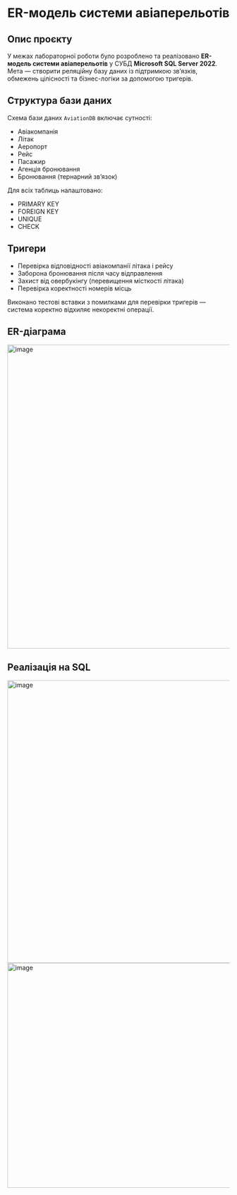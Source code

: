 # ER-модель системи авіаперельотів

## Опис проєкту
У межах лабораторної роботи було розроблено та реалізовано **ER-модель системи авіаперельотів** у СУБД **Microsoft SQL Server 2022**.  
Мета — створити реляційну базу даних із підтримкою зв’язків, обмежень цілісності та бізнес-логіки за допомогою тригерів.

## Структура бази даних
Схема бази даних `AviationDB` включає сутності:
- Авіакомпанія  
- Літак  
- Аеропорт  
- Рейс  
- Пасажир  
- Агенція бронювання  
- Бронювання (тернарний зв’язок)

Для всіх таблиць налаштовано:
- PRIMARY KEY  
- FOREIGN KEY  
- UNIQUE  
- CHECK  

## Тригери
- Перевірка відповідності авіакомпанії літака і рейсу  
- Заборона бронювання після часу відправлення  
- Захист від овербукінгу (перевищення місткості літака)  
- Перевірка коректності номерів місць


Виконано тестові вставки з помилками для перевірки тригерів — система коректно відхиляє некоректні операції.

## ER-діаграма

<img width="974" height="688" alt="image" src="https://github.com/user-attachments/assets/9a5f8489-bbf0-44ee-803f-cbc5ba29834e" />

## Реалізація на SQL

<img width="974" height="640" alt="image" src="https://github.com/user-attachments/assets/1d44e533-0148-4754-8a47-4b9ed93bb62a" />

<img width="974" height="509" alt="image" src="https://github.com/user-attachments/assets/c1e813d2-f97a-4c9d-9198-35773a4e4833" />
